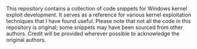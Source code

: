 This repository contains a collection of code snippets for Windows kernel exploit development. It serves as a reference for various kernel exploitation techniques that I have found useful. Please note that not all the code in this repository is original; some snippets may have been sourced from other authors. Credit will be provided wherever possible to acknowledge the original authors.

